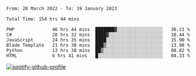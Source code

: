 <!--START_SECTION:waka-->

```text
From: 20 March 2022 - To: 19 January 2023

Total Time: 154 hrs 44 mins

PHP              46 hrs 44 mins  ███████▓░░░░░░░░░░░░░░░░░   30.21 %
C#               28 hrs 32 mins  ████▓░░░░░░░░░░░░░░░░░░░░   18.44 %
JavaScript       24 hrs 35 mins  ████░░░░░░░░░░░░░░░░░░░░░   15.90 %
Blade Template   21 hrs 38 mins  ███▒░░░░░░░░░░░░░░░░░░░░░   13.98 %
Python           13 hrs 38 mins  ██▒░░░░░░░░░░░░░░░░░░░░░░   08.82 %
HTML             6 hrs 41 mins   █░░░░░░░░░░░░░░░░░░░░░░░░   04.33 %
```

<!--END_SECTION:waka-->
[![spotify-github-profile](https://spotify-github-profile.vercel.app/api/view?uid=c00zprrvy9xiloa9qnco3hmng&cover_image=true&theme=novatorem&show_offline=false&background_color=121212&bar_color=53b14f&bar_color_cover=false)](https://spotify-github-profile.vercel.app/api/view?uid=c00zprrvy9xiloa9qnco3hmng&redirect=true)

